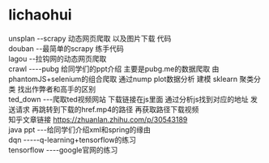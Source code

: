 # lichaohui
unsplan --scrapy 动态网页爬取 以及图片下载 代码<br>
douban --最简单的scrapy 练手代码<br>
lagou --拉钩网的动态网页爬取<br>
crawl ----pubg 给同学们的ppt介绍 主要是pubg.me的数据爬取 由phantomJS+selenium的组合爬取 通过nump plot数据分析 建模 sklearn 聚类分类 找出作弊者和高手的区别<br>
ted_down ---爬取ted视频网站 下载链接在js里面 通过分析js找到对应的地址 发送请求 再跳转到下载的href.mp4的路径 再获取路径下载视频<br>
知乎文章链接 https://zhuanlan.zhihu.com/p/30543189<br>
java ppt ---给同学们介绍xml和spring的缘由 <br>
dqn -----q-learning+tensorflow的练习<br>
tensorflow ----google官网的练习<br>
